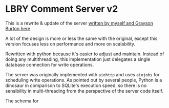 # LBRY Comment Server v2

This is a rewrite & update of the server 
[written by myself and Grayson Burton here](https://github.com/ocornoc/lbry-comments)


A lot of the design is more or less the same with the original,
except this version focuses less on performance and more on scalability. 

Rewritten with python because it's easier to adjust 
and maintain. Instead of doing any multithreading, 
this implementation just delegates a single 
database connection for write operations. 

The server was originally implemented with `aiohttp` 
and uses `aiojobs` for scheduling write operations.
As pointed out by several people, Python is a dinosaur 
in comparison to SQLite's execution speed, 
so there is no sensibility in multi-threading from the 
perspective of the server code itself. 

The schema for 

